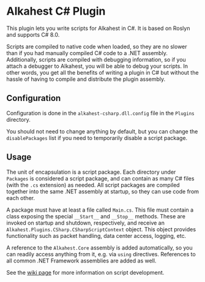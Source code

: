 # Alkahest C# Plugin

This plugin lets you write scripts for Alkahest in C#. It is based on Roslyn and
supports C# 8.0.

Scripts are compiled to native code when loaded, so they are no slower than if
you had manually compiled C# code to a .NET assembly. Additionally, scripts are
compiled with debugging information, so if you attach a debugger to Alkahest,
you will be able to debug your scripts. In other words, you get all the benefits
of writing a plugin in C# but without the hassle of having to compile and
distribute the plugin assembly.

## Configuration

Configuration is done in the `alkahest-csharp.dll.config` file in the `Plugins`
directory.

You should not need to change anything by default, but you can change the
`disablePackages` list if you need to temporarily disable a script package.

## Usage

The unit of encapsulation is a script package. Each directory under `Packages`
is considered a script package, and can contain as many C# files (with the `.cs`
extension) as needed. All script packages are compiled together into the same
.NET assembly at startup, so they can use code from each other.

A package must have at least a file called `Main.cs`. This file must contain a
class exposing the special `__Start__` and `__Stop__` methods. These are invoked
on startup and shutdown, respectively, and receive an
`Alkahest.Plugins.CSharp.CSharpScriptContext` object. This object provides
functionality such as packet handling, data center access, logging, etc.

A reference to the `Alkahest.Core` assembly is added automatically, so you can
readily access anything from it, e.g. via `using` directives. References to all
common .NET Framework assemblies are added as well.

See the [wiki page](https://github.com/tera-alkahest/alkahest/wiki/Script-Development)
for more information on script development.
